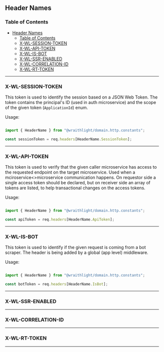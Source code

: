 ## Header Names

### Table of Contents
- [Header Names](#header-names)
  - [Table of Contents](#table-of-contents)
  - [X-WL-SESSION-TOKEN](#x-wl-session-token)
  - [X-WL-API-TOKEN](#x-wl-api-token)
  - [X-WL-IS-BOT](#x-wl-is-bot)
  - [X-WL-SSR-ENABLED](#x-wl-ssr-enabled)
  - [X-WL-CORRELATION-ID](#x-wl-correlation-id)
  - [X-WL-RT-TOKEN](#x-wl-rt-token)

---

### X-WL-SESSION-TOKEN
This token is used to identify the session based on a JSON Web Token. The token contains the principal's ID (used in auth microservice) and the scope of the given token (`ApplicationId`) enum.

Usage:

```ts

import { HeaderName } from "@wraithlight/domain.http.constants";

const sessionToken = req.headers[HeaderName.SessionToken];

```

---

### X-WL-API-TOKEN
This token is used to verify that the given caller microservice has access to the requested endpoint on the target microservice. Used when a mciroservice<>microservice communication happens. On requestor side a single access token should be declared, but on receiver side an array of tokens are listed, to help transactional changes on the access tokens.

Usage:

```ts

import { HeaderName } from "@wraithlight/domain.http.constants";

const apiToken = req.headers[HeaderName.ApiToken];

```

---

### X-WL-IS-BOT
This token is used to identify if the given request is coming from a bot scraper. The header is being added by a global (app level) middleware.

Usage:

```ts

import { HeaderName } from "@wraithlight/domain.http.constants";

const botToken = req.headers[HeaderName.IsBot];

```
---

### X-WL-SSR-ENABLED

---

### X-WL-CORRELATION-ID

---

### X-WL-RT-TOKEN

---
